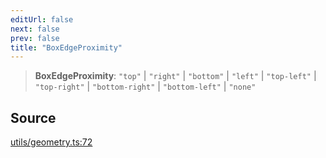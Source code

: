 ```yaml
---
editUrl: false
next: false
prev: false
title: "BoxEdgeProximity"
---
```


> **BoxEdgeProximity**: `"top"` \| `"right"` \| `"bottom"` \| `"left"` \| `"top-left"` \| `"top-right"` \| `"bottom-right"` \| `"bottom-left"` \| `"none"`

## Source

[utils/geometry.ts:72](https://github.com/nodenogg-in/alpha-p2p/blob/43ae393b39608a021b44acaf5959924eff4aeb19/packages/infinitykit/src/utils/geometry.ts#L72)
